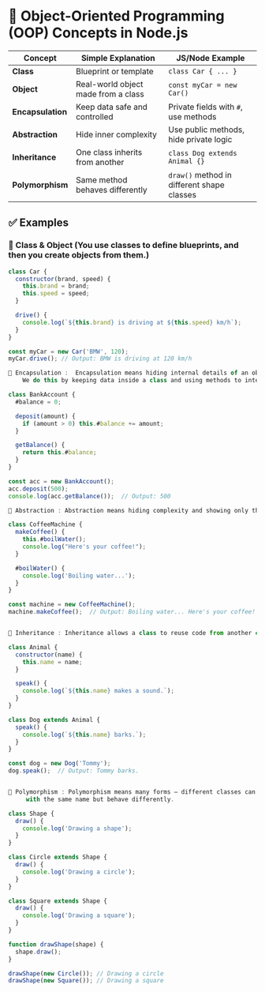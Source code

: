 # 🧠 Object-Oriented Programming (OOP) Concepts in Node.js

| Concept        | Simple Explanation                     | JS/Node Example |
|----------------|------------------------------------------|-----------------|
| **Class**       | Blueprint or template                    | `class Car { ... }` |
| **Object**      | Real-world object made from a class      | `const myCar = new Car()` |
| **Encapsulation** | Keep data safe and controlled         | Private fields with `#`, use methods |
| **Abstraction**   | Hide inner complexity                 | Use public methods, hide private logic |
| **Inheritance**   | One class inherits from another       | `class Dog extends Animal {}` |
| **Polymorphism**  | Same method behaves differently       | `draw()` method in different shape classes |


## ✅ Examples

### 🔹 Class & Object (You use classes to define blueprints, and then you create objects from them.)
```js
class Car {
  constructor(brand, speed) {
    this.brand = brand;
    this.speed = speed;
  }

  drive() {
    console.log(`${this.brand} is driving at ${this.speed} km/h`);
  }
}

const myCar = new Car('BMW', 120);
myCar.drive(); // Output: BMW is driving at 120 km/h

🔹 Encapsulation :  Encapsulation means hiding internal details of an object and protecting data. 
    We do this by keeping data inside a class and using methods to interact with it.

class BankAccount {
  #balance = 0;

  deposit(amount) {
    if (amount > 0) this.#balance += amount;
  }

  getBalance() {
    return this.#balance;
  }
}

const acc = new BankAccount();
acc.deposit(500);
console.log(acc.getBalance());  // Output: 500

🔹 Abstraction : Abstraction means hiding complexity and showing only the essentials.

class CoffeeMachine {
  makeCoffee() {
    this.#boilWater();
    console.log("Here's your coffee!");
  }

  #boilWater() {
    console.log('Boiling water...');
  }
}

const machine = new CoffeeMachine();
machine.makeCoffee();  // Output: Boiling water... Here's your coffee!


🔹 Inheritance : Inheritance allows a class to reuse code from another class.

class Animal {
  constructor(name) {
    this.name = name;
  }

  speak() {
    console.log(`${this.name} makes a sound.`);
  }
}

class Dog extends Animal {
  speak() {
    console.log(`${this.name} barks.`);
  }
}

const dog = new Dog('Tommy');
dog.speak();  // Output: Tommy barks.


🔹 Polymorphism : Polymorphism means many forms — different classes can have methods
     with the same name but behave differently.

class Shape {
  draw() {
    console.log('Drawing a shape');
  }
}

class Circle extends Shape {
  draw() {
    console.log('Drawing a circle');
  }
}

class Square extends Shape {
  draw() {
    console.log('Drawing a square');
  }
}

function drawShape(shape) {
  shape.draw();
}

drawShape(new Circle()); // Drawing a circle
drawShape(new Square()); // Drawing a square

```
